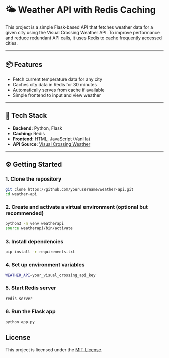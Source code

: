 # 🌤️ Weather API with Redis Caching

This project is a simple Flask-based API that fetches weather data for a given city using the Visual Crossing Weather API. To improve performance and reduce redundant API calls, it uses Redis to cache frequently accessed cities.

---

## 📦 Features

- Fetch current temperature data for any city
- Caches city data in Redis for 30 minutes
- Automatically serves from cache if available
- Simple frontend to input and view weather

---

## 🧰 Tech Stack

- **Backend:** Python, Flask
- **Caching:** Redis
- **Frontend:** HTML, JavaScript (Vanilla)
- **API Source:** [Visual Crossing Weather](https://www.visualcrossing.com/)

---

## ⚙️ Getting Started

### 1. Clone the repository

```bash
git clone https://github.com/yourusername/weather-api.git
cd weather-api
```
### 2. Create and activate a virtual environment (optional but recommended)
```bash
python3 -m venv weatherapi
source weatherapi/bin/activate
```
### 3. Install dependencies
```bash
pip install -r requirements.txt
```
### 4. Set up environment variables
```bash
WEATHER_API=your_visual_crossing_api_key
```
### 5. Start Redis server
```bash
redis-server
```
### 6. Run the Flask app
```bash
python app.py
```

## License

This project is licensed under the [MIT License](LICENSE).
